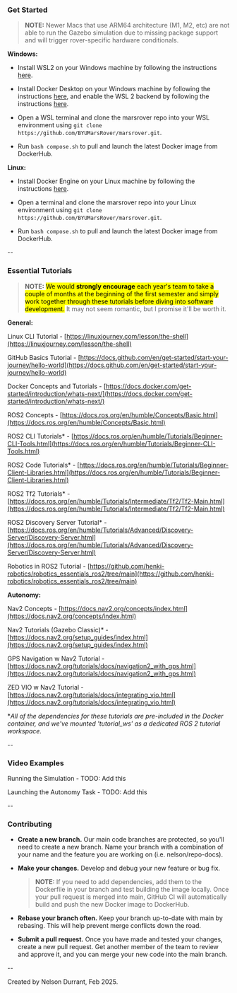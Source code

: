 ### Get Started

> **NOTE:** Newer Macs that use ARM64 architecture (M1, M2, etc) are not able to run the Gazebo simulation due to missing package support and will trigger rover-specific hardware conditionals.

**Windows:**

- Install WSL2 on your Windows machine by following the instructions [here](https://docs.microsoft.com/en-us/windows/wsl/install).

- Install Docker Desktop on your Windows machine by following the instructions [here](https://docs.docker.com/desktop/), and enable the WSL 2 backend by following the instructions [here](https://docs.docker.com/desktop/windows/wsl/).

- Open a WSL terminal and clone the marsrover repo into your WSL environment using `git clone https://github.com/BYUMarsRover/marsrover.git`.

- Run `bash compose.sh` to pull and launch the latest Docker image from DockerHub.

**Linux:**

- Install Docker Engine on your Linux machine by following the instructions [here](https://docs.docker.com/engine/install/ubuntu/).

- Open a terminal and clone the marsrover repo into your Linux environment using `git clone https://github.com/BYUMarsRover/marsrover.git`.

- Run `bash compose.sh` to pull and launch the latest Docker image from DockerHub.

--

### Essential Tutorials

> **NOTE:** <mark>We would **strongly encourage** each year's team to take a couple of months at the beginning of the first semester and simply work together through these tutorials before diving into software development.</mark> It may not seem romantic, but I promise it'll be worth it.

**General:**

Linux CLI Tutorial - [https://linuxjourney.com/lesson/the-shell](https://linuxjourney.com/lesson/the-shell)

GitHub Basics Tutorial - [https://docs.github.com/en/get-started/start-your-journey/hello-world](https://docs.github.com/en/get-started/start-your-journey/hello-world)

Docker Concepts and Tutorials - [https://docs.docker.com/get-started/introduction/whats-next/](https://docs.docker.com/get-started/introduction/whats-next/)

ROS2 Concepts - [https://docs.ros.org/en/humble/Concepts/Basic.html](https://docs.ros.org/en/humble/Concepts/Basic.html)

ROS2 CLI Tutorials* - [https://docs.ros.org/en/humble/Tutorials/Beginner-CLI-Tools.html](https://docs.ros.org/en/humble/Tutorials/Beginner-CLI-Tools.html)

ROS2 Code Tutorials* - [https://docs.ros.org/en/humble/Tutorials/Beginner-Client-Libraries.html](https://docs.ros.org/en/humble/Tutorials/Beginner-Client-Libraries.html)

ROS2 Tf2 Tutorials* - [https://docs.ros.org/en/humble/Tutorials/Intermediate/Tf2/Tf2-Main.html](https://docs.ros.org/en/humble/Tutorials/Intermediate/Tf2/Tf2-Main.html)

ROS2 Discovery Server Tutorial* - [https://docs.ros.org/en/humble/Tutorials/Advanced/Discovery-Server/Discovery-Server.html](https://docs.ros.org/en/humble/Tutorials/Advanced/Discovery-Server/Discovery-Server.html)

Robotics in ROS2 Tutorial - [https://github.com/henki-robotics/robotics_essentials_ros2/tree/main](https://github.com/henki-robotics/robotics_essentials_ros2/tree/main)

**Autonomy:**

Nav2 Concepts - [https://docs.nav2.org/concepts/index.html](https://docs.nav2.org/concepts/index.html)

Nav2 Tutorials (Gazebo Classic)* - [https://docs.nav2.org/setup_guides/index.html](https://docs.nav2.org/setup_guides/index.html)

GPS Navigation w Nav2 Tutorial - [https://docs.nav2.org/tutorials/docs/navigation2_with_gps.html](https://docs.nav2.org/tutorials/docs/navigation2_with_gps.html)

ZED VIO w Nav2 Tutorial - [https://docs.nav2.org/tutorials/docs/integrating_vio.html](https://docs.nav2.org/tutorials/docs/integrating_vio.html)

**All of the dependencies for these tutorials are pre-included in the Docker container, and we've mounted 'tutorial_ws' as a dedicated ROS 2 tutorial workspace.*

--

### Video Examples

Running the Simulation - TODO: Add this

Launching the Autonomy Task - TODO: Add this

--

### Contributing

- **Create a new branch.** Our main code branches are protected, so you'll need to create a new branch. Name your branch with a combination of your name and the feature you are working on (i.e. nelson/repo-docs).

- **Make your changes.** Develop and debug your new feature or bug fix.

  > **NOTE:** If you need to add dependencies, add them to the Dockerfile in your branch and test building the image locally. Once your pull request is merged into main, GitHub CI will automatically build and push the new Docker image to DockerHub.

- **Rebase your branch often.** Keep your branch up-to-date with main by rebasing. This will help prevent merge conflicts down the road.

- **Submit a pull request.** Once you have made and tested your changes, create a new pull request. Get another member of the team to review and approve it, and you can merge your new code into the main branch.

--

Created by Nelson Durrant, Feb 2025.
